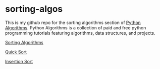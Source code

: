 # sorting-algos

This is my github repo for the sorting algorithms section of [Python Algorithms](pythonalgos.com). Python Algorithms is a collection of paid and free python programming tutorials featuring algorithms, data structures, and projects.

[Sorting Algorithms](https://pythonalgos.com/sorting-algorithms/)

[Quick Sort](https://pythonalgos.com/2021/08/04/quicksort/)

[Insertion Sort](https://pythonalgos.com/2021/08/22/insertion-sort/)
